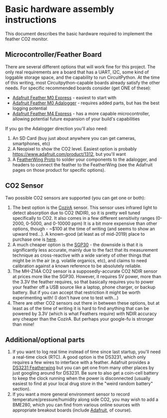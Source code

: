 # Basic hardware assembly instructions

This document describes the basic hardware required to implement the feather CO2 monitor.

## Microcontroller/Feather Board

There are several different options that will work fine for this project.  The only real requirements are a board that has a UART, I2C,  some kind of loggable storage space, and the capability to run CircuitPython.  At the time of this writing, most Circuitpython-capable boards already satisfy the other needs.  For specific recommended boards consider (get ONE of these):

* [Adafruit Feather M0 Express](https://www.adafruit.com/product/3403) - easiest to start with
* [Adafruit Feather M0 Adalogger](https://www.adafruit.com/product/2796) - requires added parts, but has the best logging potential
* [Adafruit Feather M4 Express](https://www.adafruit.com/product/3857) - has a more capable microcontroller, allowing potential future expansion of your build's capabilities

If you go the Adalogger direction you'll also need:
1. An SD Card (buy just about anywhere you can get cameras, smartphones, etc)
2. A Neopixel to show the CO2 level. Easiest option is probably https://www.adafruit.com/product/1312, but you'll want
3. A [FeatherWing Proto](https://www.adafruit.com/product/2884) to solder your components to the adalogger, and headers to connect the feather to the FeatherWing (see the Adafruit pages on those product for specific options).

## CO2 Sensor

Two possible CO2 sensors are supported (you can get one or both):

1. The best option is the [CozirA](https://www.gassensing.co.uk/product/cozir-co2-sensor/) sensor.  This sensor uses infrared light to detect absorption due to CO2 (NDIR), so it is pretty well tuned specifically to CO2. It also comes in a few different sensitivity ranges (0-2000, 0-5000, and 0-10000 ppm) It is a bit more expensive than other options, though - ~$100 at the time of writing (and seems to show an upward tred...).  A known-good (at least as of mid-2019) place to purchase one is [here](https://www.co2meter.com/collections/0-1-co2/products/cozir-2000-ppm-co2-sensor).
2. A much cheaper option is the [SGP30](https://www.adafruit.com/product/3709) - the downside is that it is significantly less accurate, mainly due to the fact that its measurement technique as cross-reactive with a wide variety of other things that might be in the air (e.g. volatile organics, etc), and claims to need calibration against a known reference to be absolutely reliable.
3. The MH-Z14A CO2 sensor is a supposedly-accurate CO2 NDIR sensor at prices more like the SGP30.  However, it requires 5V power, more than the 3.3V the feather requires, so that basically requires you to power your feather off a USB source like a laptop, phone charger, or backup battery. But if you can accept that restriction it might be worth experimenting with! (I don't have one to test with...)
4. There are other CO2 sensors out there in between these options, but at least as of the time of writing it is hard to find anything that can be powered by 3.3V (which is what Feathers require) with NDIR accuracy any cheaper than the CozirA.  But perhaps your google-fu is stronger than mine! 

## Additional/optional parts

1. If you want to log real time instead of time since last startup, you'll need a real-time clock (RTC).  A good option is the DS3231, which only requires a few wires to interface with a feather. Adafruit provides a [DS3231 Featherwing](https://www.adafruit.com/product/3028) but you can get one from many other places by just googling around for DS3231.  Be sure to also get a coin-cell battery to keep the clock running when the power is disconnected (usually easiest to find at your local drug store in the "weird random battery" section).
2. If you want a more general environment sensor to record temperature/pressure/humidity along side CO2, you may wish to add a BME280, which you can find from various online sources with appropriate breakout boards (include [Adafruit](https://www.adafruit.com/product/2652), of course).
